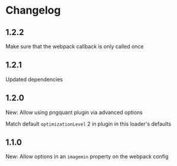 # Changelog

## 1.2.2

Make sure that the webpack callback is only called once

## 1.2.1

Updated dependencies

## 1.2.0

New: Allow using pngquant plugin via advanced options

Match default `optimizationLevel` 2 in plugin in this loader's defaults

## 1.1.0

New: Allow options in an `imagemin` property on the webpack config
